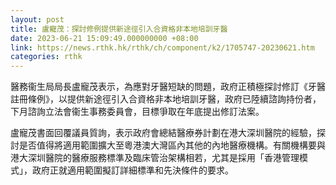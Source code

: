 ```yaml
---
layout: post
title: 盧寵茂：探討修例提供新途徑引入合資格非本地培訓牙醫
date: 2023-06-21 15:09:49.000000000 +08:00
link: https://news.rthk.hk/rthk/ch/component/k2/1705747-20230621.htm
categories: rthk
---
```


醫務衞生局局長盧寵茂表示，為應對牙醫短缺的問題，政府正積極探討修訂《牙醫註冊條例》，以提供新途徑引入合資格非本地培訓牙醫，政府已陸續諮詢持份者，下月諮詢立法會衞生事務委員會，目標爭取在年底提出修訂法案。 

盧寵茂書面回覆議員質詢，表示政府會總結醫療券計劃在港大深圳醫院的經驗，探討是否值得將適用範圍擴大至粵港澳大灣區內其他的內地醫療機構。有關機構要與港大深圳醫院的醫療服務標準及臨床管治架構相若，尤其是採用「香港管理模式」，政府正就適用範圍擬訂詳細標準和先決條件的要求。
